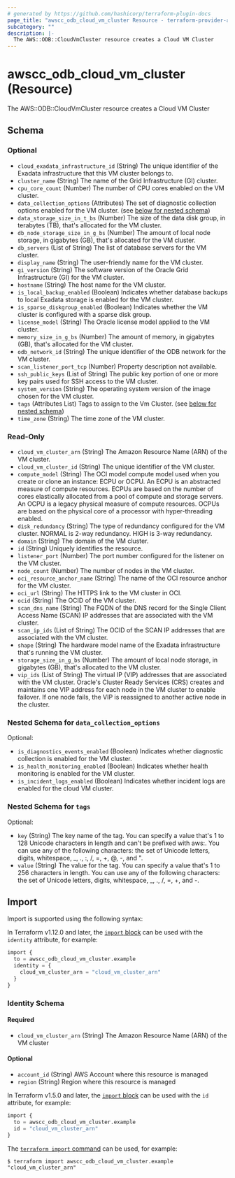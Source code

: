 ```yaml
---
# generated by https://github.com/hashicorp/terraform-plugin-docs
page_title: "awscc_odb_cloud_vm_cluster Resource - terraform-provider-awscc"
subcategory: ""
description: |-
  The AWS::ODB::CloudVmCluster resource creates a Cloud VM Cluster
---
```


# awscc_odb_cloud_vm_cluster (Resource)

The AWS::ODB::CloudVmCluster resource creates a Cloud VM Cluster



<!-- schema generated by tfplugindocs -->
## Schema

### Optional

- `cloud_exadata_infrastructure_id` (String) The unique identifier of the Exadata infrastructure that this VM cluster belongs to.
- `cluster_name` (String) The name of the Grid Infrastructure (GI) cluster.
- `cpu_core_count` (Number) The number of CPU cores enabled on the VM cluster.
- `data_collection_options` (Attributes) The set of diagnostic collection options enabled for the VM cluster. (see [below for nested schema](#nestedatt--data_collection_options))
- `data_storage_size_in_t_bs` (Number) The size of the data disk group, in terabytes (TB), that's allocated for the VM cluster.
- `db_node_storage_size_in_g_bs` (Number) The amount of local node storage, in gigabytes (GB), that's allocated for the VM cluster.
- `db_servers` (List of String) The list of database servers for the VM cluster.
- `display_name` (String) The user-friendly name for the VM cluster.
- `gi_version` (String) The software version of the Oracle Grid Infrastructure (GI) for the VM cluster.
- `hostname` (String) The host name for the VM cluster.
- `is_local_backup_enabled` (Boolean) Indicates whether database backups to local Exadata storage is enabled for the VM cluster.
- `is_sparse_diskgroup_enabled` (Boolean) Indicates whether the VM cluster is configured with a sparse disk group.
- `license_model` (String) The Oracle license model applied to the VM cluster.
- `memory_size_in_g_bs` (Number) The amount of memory, in gigabytes (GB), that's allocated for the VM cluster.
- `odb_network_id` (String) The unique identifier of the ODB network for the VM cluster.
- `scan_listener_port_tcp` (Number) Property description not available.
- `ssh_public_keys` (List of String) The public key portion of one or more key pairs used for SSH access to the VM cluster.
- `system_version` (String) The operating system version of the image chosen for the VM cluster.
- `tags` (Attributes List) Tags to assign to the Vm Cluster. (see [below for nested schema](#nestedatt--tags))
- `time_zone` (String) The time zone of the VM cluster.

### Read-Only

- `cloud_vm_cluster_arn` (String) The Amazon Resource Name (ARN) of the VM cluster.
- `cloud_vm_cluster_id` (String) The unique identifier of the VM cluster.
- `compute_model` (String) The OCI model compute model used when you create or clone an instance: ECPU or OCPU. An ECPU is an abstracted measure of compute resources. ECPUs are based on the number of cores elastically allocated from a pool of compute and storage servers. An OCPU is a legacy physical measure of compute resources. OCPUs are based on the physical core of a processor with hyper-threading enabled.
- `disk_redundancy` (String) The type of redundancy configured for the VM cluster. NORMAL is 2-way redundancy. HIGH is 3-way redundancy.
- `domain` (String) The domain of the VM cluster.
- `id` (String) Uniquely identifies the resource.
- `listener_port` (Number) The port number configured for the listener on the VM cluster.
- `node_count` (Number) The number of nodes in the VM cluster.
- `oci_resource_anchor_name` (String) The name of the OCI resource anchor for the VM cluster.
- `oci_url` (String) The HTTPS link to the VM cluster in OCI.
- `ocid` (String) The OCID of the VM cluster.
- `scan_dns_name` (String) The FQDN of the DNS record for the Single Client Access Name (SCAN) IP addresses that are associated with the VM cluster.
- `scan_ip_ids` (List of String) The OCID of the SCAN IP addresses that are associated with the VM cluster.
- `shape` (String) The hardware model name of the Exadata infrastructure that's running the VM cluster.
- `storage_size_in_g_bs` (Number) The amount of local node storage, in gigabytes (GB), that's allocated to the VM cluster.
- `vip_ids` (List of String) The virtual IP (VIP) addresses that are associated with the VM cluster. Oracle's Cluster Ready Services (CRS) creates and maintains one VIP address for each node in the VM cluster to enable failover. If one node fails, the VIP is reassigned to another active node in the cluster.

<a id="nestedatt--data_collection_options"></a>
### Nested Schema for `data_collection_options`

Optional:

- `is_diagnostics_events_enabled` (Boolean) Indicates whether diagnostic collection is enabled for the VM cluster.
- `is_health_monitoring_enabled` (Boolean) Indicates whether health monitoring is enabled for the VM cluster.
- `is_incident_logs_enabled` (Boolean) Indicates whether incident logs are enabled for the cloud VM cluster.


<a id="nestedatt--tags"></a>
### Nested Schema for `tags`

Optional:

- `key` (String) The key name of the tag. You can specify a value that's 1 to 128 Unicode characters in length and can't be prefixed with aws:. You can use any of the following characters: the set of Unicode letters, digits, whitespace, _, ., :, /, =, +, @, -, and ".
- `value` (String) The value for the tag. You can specify a value that's 1 to 256 characters in length. You can use any of the following characters: the set of Unicode letters, digits, whitespace, _, ., /, =, +, and -.

## Import

Import is supported using the following syntax:

In Terraform v1.12.0 and later, the [`import` block](https://developer.hashicorp.com/terraform/language/import) can be used with the `identity` attribute, for example:

```terraform
import {
  to = awscc_odb_cloud_vm_cluster.example
  identity = {
    cloud_vm_cluster_arn = "cloud_vm_cluster_arn"
  }
}
```

<!-- schema generated by tfplugindocs -->
### Identity Schema

#### Required

- `cloud_vm_cluster_arn` (String) The Amazon Resource Name (ARN) of the VM cluster

#### Optional

- `account_id` (String) AWS Account where this resource is managed
- `region` (String) Region where this resource is managed

In Terraform v1.5.0 and later, the [`import` block](https://developer.hashicorp.com/terraform/language/import) can be used with the `id` attribute, for example:

```terraform
import {
  to = awscc_odb_cloud_vm_cluster.example
  id = "cloud_vm_cluster_arn"
}
```

The [`terraform import` command](https://developer.hashicorp.com/terraform/cli/commands/import) can be used, for example:

```shell
$ terraform import awscc_odb_cloud_vm_cluster.example "cloud_vm_cluster_arn"
```
